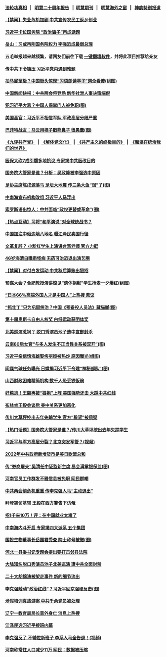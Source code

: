 #### [法轮功真相](https://github.com/gfw-breaker/truth/blob/master/README.md?t=0) &nbsp;&nbsp;|&nbsp;&nbsp; [明慧二十周年报告](https://github.com/gfw-breaker/mh-reports/blob/master/README.md?t=0) &nbsp;&nbsp;|&nbsp;&nbsp;[明慧期刊](https://github.com/gfw-breaker/mh-qikan) &nbsp;&nbsp;|&nbsp;&nbsp; [明慧海外之窗](https://github.com/gfw-breaker/mh-news/blob/master/README.md?t=0) &nbsp;&nbsp;|&nbsp;&nbsp; [神韵特别报道](https://github.com/gfw-breaker/mh-news/blob/master/shenyun.md?t=0)
#### [ 【禁闻】失业危机加剧 中共宣传农民工返乡创业](https://github.com/gfw-breaker/banned-news1/blob/master/pages/prog204/a103653452.md)
#### [ 习近平卡位国务院 “政治骗子”再成话题](https://github.com/gfw-breaker/banned-news1/blob/master/pages/prog204/a103653199.md)
#### [ 岳山：习或再削国务院权力 李强恐成最弱总理](https://github.com/gfw-breaker/banned-news1/blob/master/pages/nsc413/n13934125.md)
#### 五毛举报越来越频繁，请网友们前往下载 [一键翻墙软件](https://github.com/gfw-breaker/ssr-accounts)，并将此项目推荐给亲友
#### [ 传中共下令镇压 习近平党内遇到难题](https://github.com/gfw-breaker/banned-news1/blob/master/pages/soh5/697773.md)
#### [ 拍马屁至极？中国街头惊现“习语朗读亭子”网全看傻(组图)](https://github.com/gfw-breaker/banned-news1/blob/master/pages/p1/1029418.md)
#### [ 中国新闻快报：中共两会将登场 新华社泄人事决策端倪](https://github.com/gfw-breaker/banned-news1/blob/master/pages/prog204/a103653976.md)
#### [ 犯习近平大忌？中国人保掌门人被免职(图)](https://github.com/gfw-breaker/banned-news1/blob/master/pages/p2/1029254.md)
#### [ 美国高官：习近平不相信军队 军政高层分歧严重](https://github.com/gfw-breaker/banned-news1/blob/master/pages/prog204/a103653857.md)
#### [ 巴菲特战友：马云用棍子戳熊鼻子 很愚蠢(图)](https://github.com/gfw-breaker/banned-news1/blob/master/pages/p2/1029326.md)
#### [《九评共产党》](https://github.com/begood0513/9ping.md/blob/master/README.md) &nbsp;|&nbsp; [《解体党文化》](../../../../jtdwh.md/blob/master/README.md)  &nbsp;|&nbsp; [《共产主义的终极目的》](../../../../gczydzjmd.md/blob/master/README.md) &nbsp;|&nbsp; [《魔鬼在统治我们的世界》](../../../../mgztzwmdsj.md/blob/master/README.md) 
#### [ 医保大砍7成引爆多地抗议 专家揭中共医改目的](https://github.com/gfw-breaker/banned-news1/blob/master/pages/prog204/a103650432.md)
#### [ 国务院大管家是谁？分析：吴政隆被李强选中原因](https://github.com/gfw-breaker/banned-news1/blob/master/pages/prog204/a103653943.md)
#### [ 足协主席陈戌源落马 足坛大地震 传三条大鱼“润”了(图)](https://github.com/gfw-breaker/banned-news1/blob/master/pages/p2/1029311.md)
#### [ 中南海宣布机构改组 习近平人马浮出](https://github.com/gfw-breaker/banned-news1/blob/master/pages/prog204/a103654148.md)
#### [ 索罗斯语出惊人：中共面临“政权更替或革命”(图)](https://github.com/gfw-breaker/banned-news1/blob/master/pages/p2/1029261.md)
#### [ 【热点互动】习将“和平演说”对全球统战书？](https://github.com/gfw-breaker/banned-news1/blob/master/pages/nsc413/n13934381.md)
#### [ 中国加注中俄边境八地名 曝江泽民卖国行径](https://github.com/gfw-breaker/banned-news1/blob/master/pages/prog204/a103653437.md)
#### [ 文革复辟？ 小粉红学生上演讲台骂老师 官方力挺](https://github.com/gfw-breaker/banned-news1/blob/master/pages/prog204/a103653724.md)
#### [ 46岁海清自曝患怪病 无药可治恐退出演艺圈](https://github.com/gfw-breaker/banned-news1/blob/master/pages/nsc413/n13934353.md)
#### [ 【禁闻】对付白发运动 中共秋后算账出狠招](https://github.com/gfw-breaker/banned-news1/blob/master/pages/prog204/a103653479.md)
#### [ 预谋大会？合肥教授演讲惊见“遗体捐献”学生抢麦一夕爆红(组图)](https://github.com/gfw-breaker/banned-news1/blob/master/pages/p1/1029451.md)
#### [ “日本66%高端外国人才是中国人”上热搜 惹议](https://github.com/gfw-breaker/banned-news1/blob/master/pages/prog204/a103653695.md)
#### [ “抓壮丁”只为巩固统治？中国《预备役人员法》藏猫腻(图)](https://github.com/gfw-breaker/banned-news1/blob/master/pages/p1/1029427.md)
#### [ 第十届奥斯卡自由人权奖 白纸运动获团体奖](https://github.com/gfw-breaker/banned-news1/blob/master/pages/nsc413/n13934490.md)
#### [ 北美巡演惹祸？ 脱口秀演员池子遭中宣部封杀](https://github.com/gfw-breaker/banned-news1/blob/master/pages/nsc413/n13934335.md)
#### [ 云南80后女官“与多人发生不正当性关系被双开”(图)](https://github.com/gfw-breaker/banned-news1/blob/master/pages/p2/1029217.md)
#### [ 习近平亲信慎海雄娶佟丽娅被热炒 原因曝光(组图)](https://github.com/gfw-breaker/banned-news1/blob/master/pages/p2/994522.md)
#### [ 间谍气球任务曝光 日媒揭习近平下令建“神秘部队”(图)](https://github.com/gfw-breaker/banned-news1/blob/master/pages/p2/1029171.md)
#### [ 山西财政困难精简机构 数千人恐丢铁饭碗](https://github.com/gfw-breaker/banned-news1/blob/master/pages/nsc413/n13934701.md)
#### [ 好尴尬！王毅再披“狼袍”上阵 美国强势还击 大踩中共红线](https://github.com/gfw-breaker/banned-news1/blob/master/pages/soh5/697824.md)
#### [ 布林肯王毅会谈后 美中关系更加恶化](https://github.com/gfw-breaker/banned-news1/blob/master/pages/nsc413/n13934286.md)
#### [ 传川大草坪挖出去年失踪学生 官方“辟谣”被质疑](https://github.com/gfw-breaker/banned-news1/blob/master/pages/prog204/a103653687.md)
#### [ 【热门话题】国务院大管家是谁？/传川大草坪挖出去年失踪学生](https://github.com/gfw-breaker/banned-news1/blob/master/pages/prog204/a103654071.md)
#### [ 习近平与军方高层分裂？北京突发军管？(视频)](https://github.com/gfw-breaker/banned-news1/blob/master/pages/p2/1029388.md)
#### [ 2022年中共政府新增货币是美日欧盟总和](https://github.com/gfw-breaker/banned-news1/blob/master/pages/nsc413/n13934327.md)
#### [ 传“券商屠夫”吴清任中证监新主席 易会满掌银保监(图)](https://github.com/gfw-breaker/banned-news1/blob/master/pages/p2/1029260.md)
#### [ 河南官员工作群发不雅信息被免职 网民群嘲](https://github.com/gfw-breaker/banned-news1/blob/master/pages/nsc413/n13934619.md)
#### [ 中共两会前危机重重 传李克强人马“主动退出”](https://github.com/gfw-breaker/banned-news1/blob/master/pages/prog204/a103651839.md)
#### [ 拜登突访基辅 王毅在西方警告下访俄](https://github.com/gfw-breaker/banned-news1/blob/master/pages/nsc413/n13934276.md)
#### [ 招1千来10万！评：在中国就业太难了](https://github.com/gfw-breaker/banned-news1/blob/master/pages/soh5/697905.md)
#### [ 中南海内斗开启 专家揭四大派系 五个集团](https://github.com/gfw-breaker/banned-news1/blob/master/pages/prog204/a103636555.md)
#### [ 国投生物董事长岳国君受查 院士称号被撤(图)](https://github.com/gfw-breaker/banned-news1/blob/master/pages/p2/1029330.md)
#### [ 河北一县委书记专题会提出要打击邻县法院](https://github.com/gfw-breaker/banned-news1/blob/master/pages/nsc413/n13934025.md)
#### [ 大陆知名脱口秀演员池子北美巡演 遭中共全面封禁](https://github.com/gfw-breaker/banned-news1/blob/master/pages/soh5/697935.md)
#### [ 二十大胡锦涛被架走事件 新的细节流出](https://github.com/gfw-breaker/banned-news1/blob/master/pages/prog204/a103571309.md)
#### [ 李克强触动“政治红线”？习近平回京强硬反击(图)](https://github.com/gfw-breaker/banned-news1/blob/master/pages/p2/1022299.md)
#### [ 涉假培训真旅游案 中共千余党员被处理](https://github.com/gfw-breaker/banned-news1/blob/master/pages/nsc413/n13934516.md)
#### [ 辽宁一教育局局长意外身亡 消息上热搜](https://github.com/gfw-breaker/banned-news1/blob/master/pages/prog204/a103654046.md)
#### [ 江泽民选习近平接班内幕](https://github.com/gfw-breaker/banned-news1/blob/master/pages/prog204/a103589771.md)
#### [ 李克强反了 不辅佐新班子 李系人马全告退！(视频)](https://github.com/gfw-breaker/banned-news1/blob/master/pages/p2/1029363.md)
#### [ 河南称常住人口减少11万 网民：数据被压缩](https://github.com/gfw-breaker/banned-news1/blob/master/pages/nsc413/n13934351.md)
